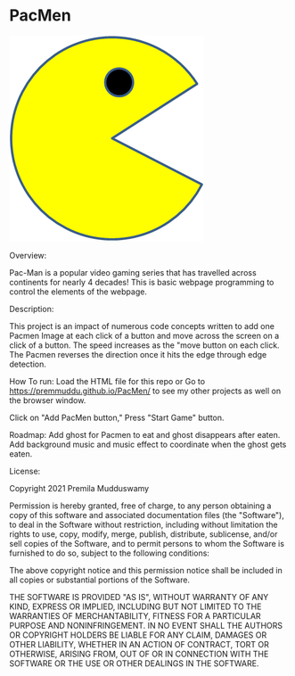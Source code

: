 # PacMen
<img src= "PacMan1.png">

Overview:

Pac-Man is a popular video gaming series that has travelled across continents for nearly 4 decades! This is basic webpage programming to control the elements of the webpage.

Description: 

This project is an impact of numerous code concepts written to add one Pacmen Image at each click of a button and move across the screen on a click of a button. The speed increases as the "move button on each click. The Pacmen reverses the direction once it hits the edge through edge detection.

How To run: Load the HTML file for this repo or Go to https://premmuddu.github.io/PacMen/ to see my other projects as well on the browser window. 

Click on "Add PacMen button," Press "Start Game" button.

Roadmap:
 Add ghost for Pacmen to eat and ghost disappears after eaten.
 Add background music and music effect to coordinate when the ghost gets eaten.

License:

Copyright 2021 Premila Mudduswamy

Permission is hereby granted, free of charge, to any person obtaining a copy of this software and associated documentation files (the "Software"), to deal in the Software without restriction, including without limitation the rights to use, copy, modify, merge, publish, distribute, sublicense, and/or sell copies of the Software, and to permit persons to whom the Software is furnished to do so, subject to the following conditions:

The above copyright notice and this permission notice shall be included in all copies or substantial portions of the Software.

THE SOFTWARE IS PROVIDED "AS IS", WITHOUT WARRANTY OF ANY KIND, EXPRESS OR IMPLIED, INCLUDING BUT NOT LIMITED TO THE WARRANTIES OF MERCHANTABILITY, FITNESS FOR A PARTICULAR PURPOSE AND NONINFRINGEMENT. IN NO EVENT SHALL THE AUTHORS OR COPYRIGHT HOLDERS BE LIABLE FOR ANY CLAIM, DAMAGES OR OTHER LIABILITY, WHETHER IN AN ACTION OF CONTRACT, TORT OR OTHERWISE, ARISING FROM, OUT OF OR IN CONNECTION WITH THE SOFTWARE OR THE USE OR OTHER DEALINGS IN THE SOFTWARE.
